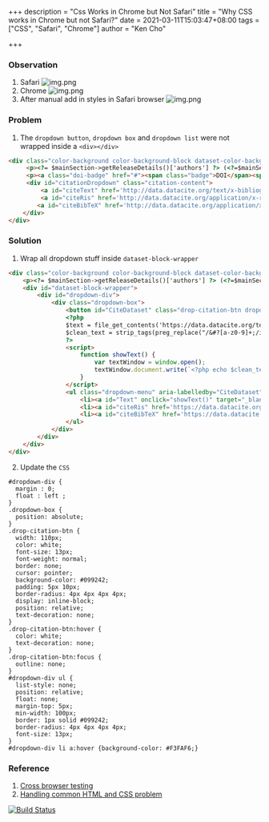 +++
description = "Css Works in Chrome but Not Safari"
title = "Why CSS works in Chrome but not Safari?"
date = 2021-03-11T15:03:47+08:00
tags = ["CSS", "Safari", "Chrome"]
author = "Ken Cho"

+++  
### Observation
1. Safari
![img.png](/image/safari-before.png)
2. Chrome
![img.png](/image/chrome.png)
3. After manual add in styles in Safari browser
![img.png](/image/safari-after.png)

### Problem
1. The `dropdown button`, `dropdown box` and `dropdown list` were not wrapped inside a `<div></div>` 

```html
<div class="color-background color-background-block dataset-color-background-block">
     <p><?= $mainSection->getReleaseDetails()['authors'] ?> (<?=$mainSection->getReleaseDetails()['release_year']?>): <?= $mainSection->getReleaseDetails()['dataset_title'].' '.($mainSection->getReleaseDetails()['publisher'] ?? '<span class="label label-danger">NO PUBLISHER SET</span>').'. '; ?><a href="https://doi.org/10.5524/<?php echo $model->identifier;?>">https://doi.org/10.5524/<?php echo $model->identifier;?></a></p>
     <p><a class="doi-badge" href="#"><span class="badge">DOI</span><span class="badge">10.5524/<?php echo $model->identifier;?></span></a><button onclick="showCitation()" class="drop-citation-btn" >Cite Dataset<span class="caret"></span></button></p>
     <div id="citationDropdown" class="citation-content">
         <a id="citeText" href='http://data.datacite.org/text/x-bibliography/10.5524/<?php echo $model->identifier;?>' target="_blank">Text</a>
         <a id="citeRis" href='http://data.datacite.org/application/x-research-info-systems/10.5524/<?php echo $model->identifier;?>' target="_self">RIS</a>
        <a id="citeBibTeX" href='http://data.datacite.org/application/x-bibtex/10.5524/<?php echo $model->identifier;?>' target="_self">BibTeX</a>
    </div>
</div>
```

### Solution
1. Wrap all dropdown stuff inside `dataset-block-wrapper`  
```html
<div class="color-background color-background-block dataset-color-background-block">
    <p><?= $mainSection->getReleaseDetails()['authors'] ?> (<?=$mainSection->getReleaseDetails()['release_year']?>): <?= $mainSection->getReleaseDetails()['dataset_title'].' '.($mainSection->getReleaseDetails()['publisher'] ?? '<span class="label label-danger">NO PUBLISHER SET</span>').'. '; ?><a href="https://doi.org/10.5524/<?php echo $model->identifier;?>">https://doi.org/10.5524/<?php echo $model->identifier;?></a></p>
    <div id="dataset-block-wrapper">
        <div id="dropdown-div">
            <div class="dropdown-box">
                <button id="CiteDataset" class="drop-citation-btn dropdown-toggle" type="button" data-toggle="dropdown">Cite Dataset<span class="caret"></span></button>
                <?php
                $text = file_get_contents('https://data.datacite.org/text/x-bibliography/10.5524/' . $model->identifier);
                $clean_text = strip_tags(preg_replace("/&#?[a-z0-9]+;/i", "", $text));
                ?>
                <script>
                    function showText() {
                        var textWindow = window.open();
                        textWindow.document.write(`<?php echo $clean_text; ?>`);
                    }
                </script>
                <ul class="dropdown-menu" aria-labelledby="CiteDataset">
                    <li><a id="Text" onclick="showText()" target="_blank">Text</a></li>
                    <li><a id="citeRis" href='https://data.datacite.org/application/x-research-info-systems/10.5524/<?php echo $model->identifier;?>' target="_self">RIS</a></li>
                    <li><a id="citeBibTeX" href='https://data.datacite.org/application/x-bibtex/10.5524/<?php echo $model->identifier;?>' target="_self">BibTeX</a></li>
                </ul>
            </div>
        </div>
    </div>
</div>
```

2. Update the `CSS`
```less
#dropdown-div {
  margin : 0;
  float : left ;
}
.dropdown-box {
  position: absolute;
}
.drop-citation-btn {
  width: 110px;
  color: white;
  font-size: 13px;
  font-weight: normal;
  border: none;
  cursor: pointer;
  background-color: #099242;
  padding: 5px 10px;
  border-radius: 4px 4px 4px 4px;
  display: inline-block;
  position: relative;
  text-decoration: none;
}
.drop-citation-btn:hover {
  color: white;
  text-decoration: none;
}
.drop-citation-btn:focus {
  outline: none;
}
#dropdown-div ul {
  list-style: none;
  position: relative;
  float: none;
  margin-top: 5px;
  min-width: 100px;
  border: 1px solid #099242;
  border-radius: 4px 4px 4px 4px;
  font-size: 13px;
}
#dropdown-div li a:hover {background-color: #F3FAF6;}
```


### Reference
1. [Cross browser testing](https://developer.mozilla.org/en-US/docs/Learn/Tools_and_testing/Cross_browser_testing/Introduction)
2. [Handling common HTML and CSS problem](https://developer.mozilla.org/en-US/docs/Learn/Tools_and_testing/Cross_browser_testing/HTML_and_CSS)

[![Build Status](https://travis-ci.com/kencho51/gigathing.svg?branch=master)](https://travis-ci.com/kencho51/gigathing)

